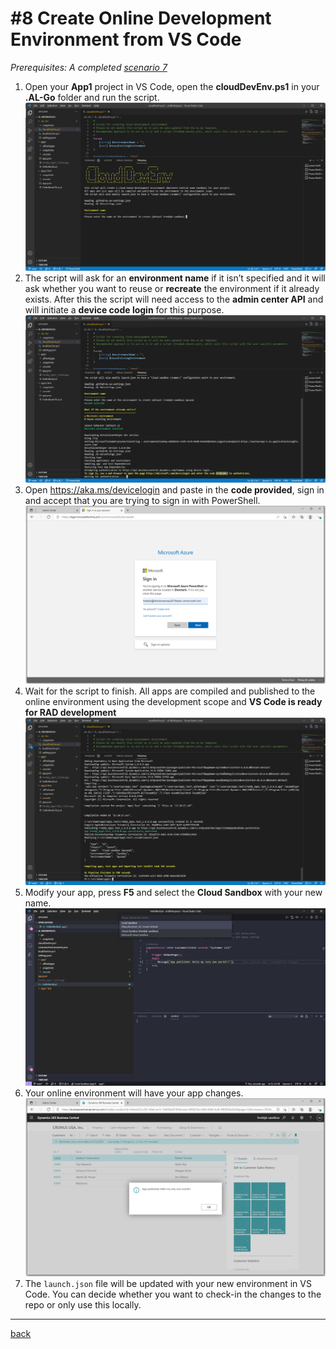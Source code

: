 # #8 Create Online Development Environment from VS Code
*Prerequisites: A completed [scenario 7](UseAzureKeyVault.md)*

1. Open your **App1** project in VS Code, open the **cloudDevEnv.ps1** in your **.AL-Go** folder and run the script.
![Cloud DevEnv](images/8a.png)
1. The script will ask for an **environment name** if it isn’t specified and it will ask whether you want to reuse or **recreate** the environment if it already exists. After this the script will need access to the **admin center API** and will initiate a **device code login** for this purpose.
![Cloud DevEnv](images/8b.png)
1. Open https://aka.ms/devicelogin and paste in the **code provided**, sign in and accept that you are trying to sign in with PowerShell.
![Cloud DevEnv](images/8c.png)
1. Wait for the script to finish. All apps are compiled and published to the online environment using the development scope and **VS Code is ready for RAD development**
![Cloud DevEnv](images/8d.png)
1. Modify your app, press **F5** and select the **Cloud Sandbox** with your new name.
![Cloud DevEnv](images/8e.png)
1. Your online environment will have your app changes.
![Cloud DevEnv](images/8f.png)
1. The `launch.json` file will be updated with your new environment in VS Code. You can decide whether you want to check-in the changes to the repo or only use this locally.
---
[back](../README.md)
